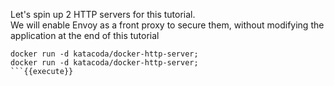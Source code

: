 Let's spin up 2 HTTP servers for this tutorial.    
We will enable Envoy as a front proxy to secure them, without modifying the application at the end of this tutorial

```
docker run -d katacoda/docker-http-server;
docker run -d katacoda/docker-http-server;
```{{execute}}
